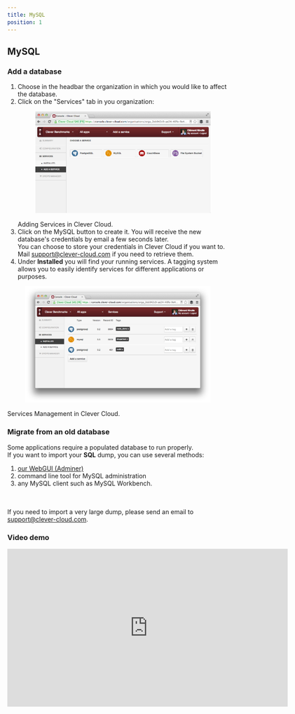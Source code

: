 ```yaml
---
title: MySQL
position: 1
---
```

## MySQL

### Add a database
1. Choose in the headbar the organization in which you would like to affect the database.
2. Click on the "Services" tab in you organization: <figure class="cc-content-img"><a href="/assets/images/intro-services1.png"><img src="/assets/images/intro-services1.png"></a></figure><figcaption>Adding Services in Clever Cloud.</figcaption>
3. Click on the MySQL button to create it. You will receive the new database's credentials by email a few seconds later. <br>You can choose to store your credentials in Clever Cloud if you want to. Mail <support@clever-cloud.com> if you need to retrieve them.
4. Under **Installed** you will find your running services. A tagging system allows you to easily identify services for different applications or purposes.
<figure class="cc-content-img">
	<a href="/assets/images/intro-services2.png">
		<img src="/assets/images/intro-services2.png">
	</a>
</figure>
<figcaption>
	Services Management in Clever Cloud.
</figcaption>


### Migrate from an old database
Some applications require a populated database to run properly.  
If you want to import your **SQL** dump, you can use several methods:

1. <a href="https://dbms-adminer.clever-cloud.com/adminer/">our WebGUI (Adminer)</a>
2. command line tool for MySQL administration
3. any MySQL client such as MySQL Workbench.

<br/><br/>If you need to import a very large dump, please send an email to <support@clever-cloud.com>.

### Video demo

<p>
	<iframe style="width:640px" height="360" src="http://www.youtube.com/embed/6rJ8zQqIhUw?rel=0&autohide=1&showinfo=0" frameborder="0" controls="0"  allowfullscreen="allowfullscreen"> </iframe>
</p>